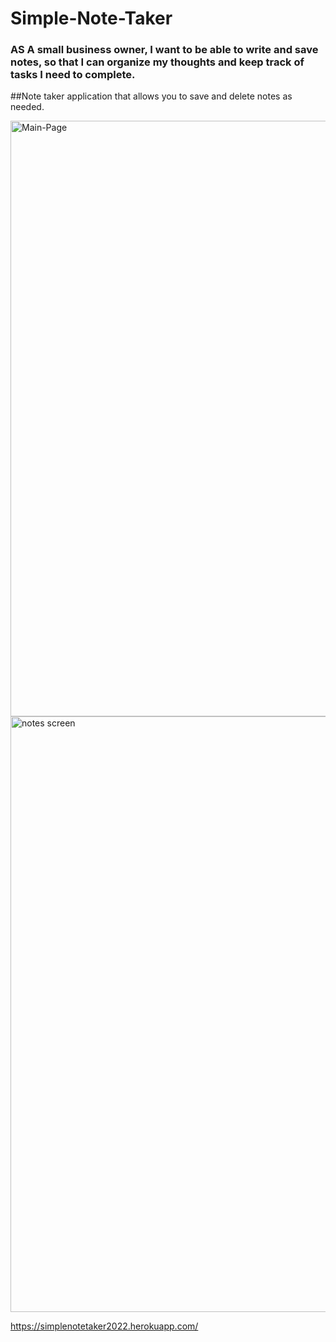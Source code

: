 # Simple-Note-Taker

### AS A small business owner, I want to be able to write and save notes, so that I can organize my thoughts and keep track of tasks I need to complete.

##Note taker application that allows you to save and delete notes as needed. 

<img width="953" alt="Main-Page" src="https://user-images.githubusercontent.com/101368797/177059700-68d2e835-b269-4abb-9e2e-6f71eaed5512.png">

<img width="953" alt="notes screen" src="https://user-images.githubusercontent.com/101368797/177059709-a08c34f2-6005-473d-b4b0-1d233689b885.png">

https://simplenotetaker2022.herokuapp.com/
